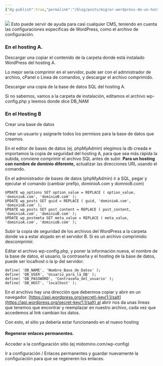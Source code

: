 ```yaml
---
{"dg-publish":true,"permalink":"/blog/posts/migrar-wordpress-de-un-hosting-a-otro/"}
---
```


![](../fetched_images\migracion-de-wordpres.png)
Esto puede servir de ayuda para casi cualquier CMS, teniendo en cuenta las
  configuraciones específicas de WordPress, como el archivo de configuración.
### En el hosting A.

  Descargar una copiar el contenido de la carpeta donde está instalado WordPress
  del hosting A.

 Lo mejor sería comprimir en el servidor, pude ser con el admnistrador de archivo, cPanel o Linea de comandos, y descargar el archivo comprimido.

  Descargar una copia de la base de datos SQL del hosting A.

  Si no sabemos, vamos a la carpeta de instalación, editamos el archivo
  wp\-config.php y leemos donde dice DB\_NAM
### En el Hosting B
Crear una base de datos

  Crear un usuario y asignarle todos los permisos para la base de datos que
  creamos.

  En el editor de bases de datos \(ej. phpMyAdmin\) elegimos la db creada e
  importamos la copia de seguridad del hosting A, para que sea más rápida la
  subida, conviene comprimir el archivo SQL antes de subir.
**Para un hosting con nombre de dominio diferente,** actualizar las
  direcciones URL usando el comando.

  En el administrador de bases de datos \(phpMyAdmin\) ir a SQL, pegar y ejecutar
  el comando
\(cambiar prefijo, dominioA.com y domnioB.com\)
```
UPDATE wp_options SET option_value = REPLACE ( option_value, 'dominioA.com', 'dominioB.com' ); 
UPDATE wp_posts SET guid = REPLACE ( guid, 'dominioA.com', 'dominioB.com' ); 
UPDATE wp_posts SET post_content = REPLACE ( post_content, 'dominioA.com', 'dominioB.com' ); 
UPDATE wp_postmeta SET meta_value = REPLACE ( meta_value, 'dominioA.com', 'dominioB.com' );
```

  Subir la copia de seguridad de los archivos del WordPress a la carpeta donde
  va a estar alojado en el servidor B. Si es un archivo comprimido:
  descomprimir.

  Editar el archivo wp\-config.php, y poner la información nueva, el nombre de la
  base de datos, el usuario, la contraseña y el hosting de la base de datos,
  puede ser localhost o la ip del servidor.
```
define( 'DB_NAME', 'Nombre_Base_de_Datos' );
define( 'DB_USER', 'Usuario_para_la_DB' );
define( 'DB_PASSWORD', 'Contraseña_del_usuario' );
define( 'DB_HOST', 'localhost' );
```

  En el arvchivo hay una dirección que debermoa copiar y abrir en un navegador. 
    [https://api.wordpress.org/secret\-key/1.1/salt](https://api.wordpress.org/secret-key/1.1/salt) al abrir nos da unas líneas que tenemos que encontrar y reemplazar en nuestro archivo, cada vez que accedemos al link cambian los datos. 

  Con esto, el sitio ya debería estar funcionando en el nuevo hosting
#### Regenerar enlaces permanentes.

  Acceder a la configuración sitio \(ej midomino.com/wp\-config\)

  Ir a configuración / Enlaces permanentes y guardar nuevamente la configuración
  para que se regeneren los enlaces.

